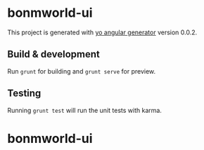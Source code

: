 # bonmworld-ui

This project is generated with [yo angular generator](https://github.com/yeoman/generator-angular)
version 0.0.2.

## Build & development

Run `grunt` for building and `grunt serve` for preview.

## Testing
Running `grunt test` will run the unit tests with karma.
# bonmworld-ui
